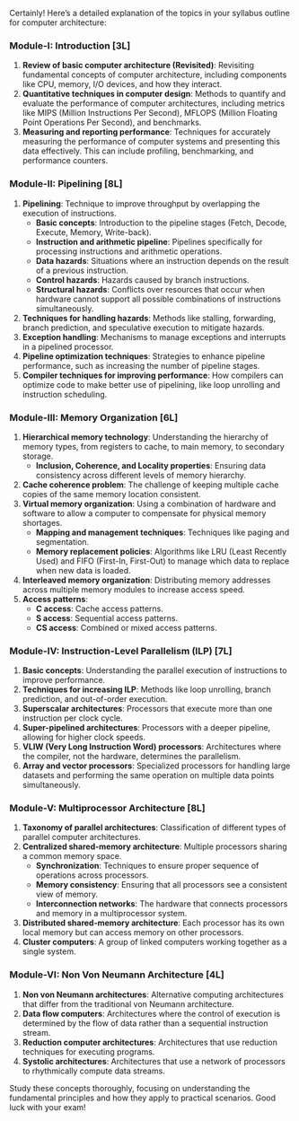 
Certainly! Here’s a detailed explanation of the topics in your syllabus outline for computer architecture:

### Module-I: Introduction [3L]
1. **Review of basic computer architecture (Revisited)**: Revisiting fundamental concepts of computer architecture, including components like CPU, memory, I/O devices, and how they interact.
2. **Quantitative techniques in computer design**: Methods to quantify and evaluate the performance of computer architectures, including metrics like MIPS (Million Instructions Per Second), MFLOPS (Million Floating Point Operations Per Second), and benchmarks.
3. **Measuring and reporting performance**: Techniques for accurately measuring the performance of computer systems and presenting this data effectively. This can include profiling, benchmarking, and performance counters.

### Module-II: Pipelining [8L]
1. **Pipelining**: Technique to improve throughput by overlapping the execution of instructions.
   - **Basic concepts**: Introduction to the pipeline stages (Fetch, Decode, Execute, Memory, Write-back).
   - **Instruction and arithmetic pipeline**: Pipelines specifically for processing instructions and arithmetic operations.
   - **Data hazards**: Situations where an instruction depends on the result of a previous instruction.
   - **Control hazards**: Hazards caused by branch instructions.
   - **Structural hazards**: Conflicts over resources that occur when hardware cannot support all possible combinations of instructions simultaneously.
2. **Techniques for handling hazards**: Methods like stalling, forwarding, branch prediction, and speculative execution to mitigate hazards.
3. **Exception handling**: Mechanisms to manage exceptions and interrupts in a pipelined processor.
4. **Pipeline optimization techniques**: Strategies to enhance pipeline performance, such as increasing the number of pipeline stages.
5. **Compiler techniques for improving performance**: How compilers can optimize code to make better use of pipelining, like loop unrolling and instruction scheduling.

### Module-III: Memory Organization [6L]
1. **Hierarchical memory technology**: Understanding the hierarchy of memory types, from registers to cache, to main memory, to secondary storage.
   - **Inclusion, Coherence, and Locality properties**: Ensuring data consistency across different levels of memory hierarchy.
2. **Cache coherence problem**: The challenge of keeping multiple cache copies of the same memory location consistent.
3. **Virtual memory organization**: Using a combination of hardware and software to allow a computer to compensate for physical memory shortages.
   - **Mapping and management techniques**: Techniques like paging and segmentation.
   - **Memory replacement policies**: Algorithms like LRU (Least Recently Used) and FIFO (First-In, First-Out) to manage which data to replace when new data is loaded.
4. **Interleaved memory organization**: Distributing memory addresses across multiple memory modules to increase access speed.
5. **Access patterns**: 
   - **C access**: Cache access patterns.
   - **S access**: Sequential access patterns.
   - **CS access**: Combined or mixed access patterns.

### Module-IV: Instruction-Level Parallelism (ILP) [7L]
1. **Basic concepts**: Understanding the parallel execution of instructions to improve performance.
2. **Techniques for increasing ILP**: Methods like loop unrolling, branch prediction, and out-of-order execution.
3. **Superscalar architectures**: Processors that execute more than one instruction per clock cycle.
4. **Super-pipelined architectures**: Processors with a deeper pipeline, allowing for higher clock speeds.
5. **VLIW (Very Long Instruction Word) processors**: Architectures where the compiler, not the hardware, determines the parallelism.
6. **Array and vector processors**: Specialized processors for handling large datasets and performing the same operation on multiple data points simultaneously.

### Module-V: Multiprocessor Architecture [8L]
1. **Taxonomy of parallel architectures**: Classification of different types of parallel computer architectures.
2. **Centralized shared-memory architecture**: Multiple processors sharing a common memory space.
   - **Synchronization**: Techniques to ensure proper sequence of operations across processors.
   - **Memory consistency**: Ensuring that all processors see a consistent view of memory.
   - **Interconnection networks**: The hardware that connects processors and memory in a multiprocessor system.
3. **Distributed shared-memory architecture**: Each processor has its own local memory but can access memory on other processors.
4. **Cluster computers**: A group of linked computers working together as a single system.

### Module-VI: Non Von Neumann Architecture [4L]
1. **Non von Neumann architectures**: Alternative computing architectures that differ from the traditional von Neumann architecture.
2. **Data flow computers**: Architectures where the control of execution is determined by the flow of data rather than a sequential instruction stream.
3. **Reduction computer architectures**: Architectures that use reduction techniques for executing programs.
4. **Systolic architectures**: Architectures that use a network of processors to rhythmically compute data streams.

Study these concepts thoroughly, focusing on understanding the fundamental principles and how they apply to practical scenarios. Good luck with your exam!


